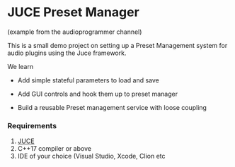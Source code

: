 # JUCE Preset Manager

(example from the audioprogrammer channel)

This is a small demo project on setting up a Preset Management system for audio plugins using the Juce framework.

We learn

- Add simple stateful parameters to load and save

- Add GUI controls and hook them up to preset manager

- Build a reusable Preset management service with loose coupling


### Requirements

1. [JUCE](https://juce.com/get-juce/download) 
2. C++17 compiler or above
3. IDE of your choice (Visual Studio, Xcode, Clion etc
